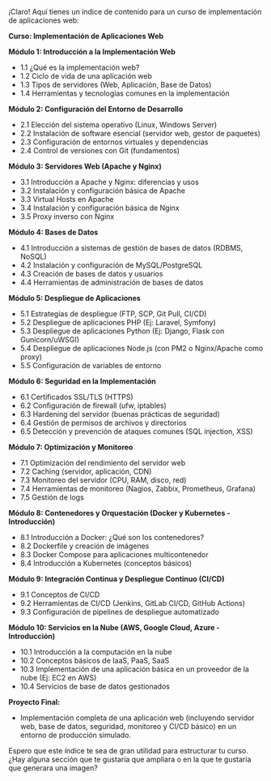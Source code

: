 ¡Claro! Aquí tienes un índice de contenido para un curso de implementación de aplicaciones web:

**Curso: Implementación de Aplicaciones Web**

**Módulo 1: Introducción a la Implementación Web**
*   1.1 ¿Qué es la implementación web?
*   1.2 Ciclo de vida de una aplicación web
*   1.3 Tipos de servidores (Web, Aplicación, Base de Datos)
*   1.4 Herramientas y tecnologías comunes en la implementación

**Módulo 2: Configuración del Entorno de Desarrollo**
*   2.1 Elección del sistema operativo (Linux, Windows Server)
*   2.2 Instalación de software esencial (servidor web, gestor de paquetes)
*   2.3 Configuración de entornos virtuales y dependencias
*   2.4 Control de versiones con Git (fundamentos)

**Módulo 3: Servidores Web (Apache y Nginx)**
*   3.1 Introducción a Apache y Nginx: diferencias y usos
*   3.2 Instalación y configuración básica de Apache
*   3.3 Virtual Hosts en Apache
*   3.4 Instalación y configuración básica de Nginx
*   3.5 Proxy inverso con Nginx

**Módulo 4: Bases de Datos**
*   4.1 Introducción a sistemas de gestión de bases de datos (RDBMS, NoSQL)
*   4.2 Instalación y configuración de MySQL/PostgreSQL
*   4.3 Creación de bases de datos y usuarios
*   4.4 Herramientas de administración de bases de datos

**Módulo 5: Despliegue de Aplicaciones**
*   5.1 Estrategias de despliegue (FTP, SCP, Git Pull, CI/CD)
*   5.2 Despliegue de aplicaciones PHP (Ej: Laravel, Symfony)
*   5.3 Despliegue de aplicaciones Python (Ej: Django, Flask con Gunicorn/uWSGI)
*   5.4 Despliegue de aplicaciones Node.js (con PM2 o Nginx/Apache como proxy)
*   5.5 Configuración de variables de entorno

**Módulo 6: Seguridad en la Implementación**
*   6.1 Certificados SSL/TLS (HTTPS)
*   6.2 Configuración de firewall (ufw, iptables)
*   6.3 Hardening del servidor (buenas prácticas de seguridad)
*   6.4 Gestión de permisos de archivos y directorios
*   6.5 Detección y prevención de ataques comunes (SQL injection, XSS)

**Módulo 7: Optimización y Monitoreo**
*   7.1 Optimización del rendimiento del servidor web
*   7.2 Caching (servidor, aplicación, CDN)
*   7.3 Monitoreo del servidor (CPU, RAM, disco, red)
*   7.4 Herramientas de monitoreo (Nagios, Zabbix, Prometheus, Grafana)
*   7.5 Gestión de logs

**Módulo 8: Contenedores y Orquestación (Docker y Kubernetes - Introducción)**
*   8.1 Introducción a Docker: ¿Qué son los contenedores?
*   8.2 Dockerfile y creación de imágenes
*   8.3 Docker Compose para aplicaciones multicontenedor
*   8.4 Introducción a Kubernetes (conceptos básicos)

**Módulo 9: Integración Continua y Despliegue Continuo (CI/CD)**
*   9.1 Conceptos de CI/CD
*   9.2 Herramientas de CI/CD (Jenkins, GitLab CI/CD, GitHub Actions)
*   9.3 Configuración de pipelines de despliegue automatizado

**Módulo 10: Servicios en la Nube (AWS, Google Cloud, Azure - Introducción)**
*   10.1 Introducción a la computación en la nube
*   10.2 Conceptos básicos de IaaS, PaaS, SaaS
*   10.3 Implementación de una aplicación básica en un proveedor de la nube (Ej: EC2 en AWS)
*   10.4 Servicios de base de datos gestionados

**Proyecto Final:**
*   Implementación completa de una aplicación web (incluyendo servidor web, base de datos, seguridad, monitoreo y CI/CD básico) en un entorno de producción simulado.

Espero que este índice te sea de gran utilidad para estructurar tu curso. ¿Hay alguna sección que te gustaría que ampliara o en la que te gustaría que generara una imagen? 
